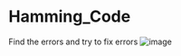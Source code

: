 # Hamming_Code
Find the errors and try to fix errors
![image](https://user-images.githubusercontent.com/71967038/214070866-565a768e-fcd5-41e6-a40c-3f7a03c09598.png)
